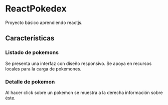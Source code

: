 # ReactPokedex

Proyecto básico aprendiendo reactjs.

## Características

### Listado de pokemons 

Se presenta una interfaz con diseño responsivo. Se apoya en recursos locales para la carga de pokemones.

### Detalle de pokemon 

Al hacer click sobre un pokemon se muestra a la derecha información sobre éste.

